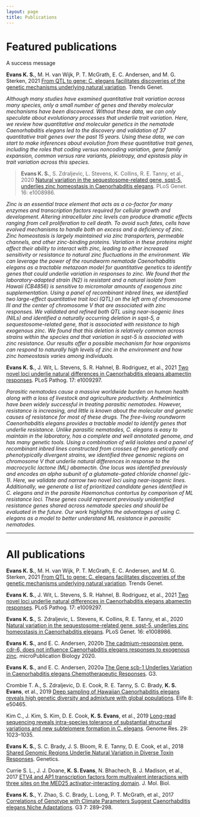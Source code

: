 ```yaml
---
layout: page
title: Publications
---
```


# Featured publications

<p class="callout info">A success message</p>

**Evans K. S.**, M. H. van Wijk, P. T. McGrath, E. C. Andersen, and M. G. Sterken, 2021 [From QTL to gene: C. elegans facilitates discoveries of the genetic mechanisms underlying natural variation](https://doi.org/10.1016/j.tig.2021.06.005). Trends Genet.

*Although many studies have examined quantitative trait variation across many species, only a small number of genes and thereby molecular mechanisms have been discovered. Without these data, we can only speculate about evolutionary processes that underlie trait variation. Here, we review how quantitative and molecular genetics in the nematode Caenorhabditis elegans led to the discovery and validation of 37 quantitative trait genes over the past 15 years. Using these data, we can start to make inferences about evolution from these quantitative trait genes, including the roles that coding versus noncoding variation, gene family expansion, common versus rare variants, pleiotropy, and epistasis play in trait variation across this species.*


> **Evans K. S.**, S. Zdraljevic, L. Stevens, K. Collins, R. E. Tanny, et al., 2020 [Natural variation in the sequestosome-related gene, sqst-5, underlies zinc homeostasis in Caenorhabditis elegans](https://doi.org/10.1371/journal.pgen.1008986). PLoS Genet. 16: e1008986. 

*Zinc is an essential trace element that acts as a co-factor for many enzymes and transcription factors required for cellular growth and development. Altering intracellular zinc levels can produce dramatic effects ranging from cell proliferation to cell death. To avoid such fates, cells have evolved mechanisms to handle both an excess and a deficiency of zinc. Zinc homeostasis is largely maintained via zinc transporters, permeable channels, and other zinc-binding proteins. Variation in these proteins might affect their ability to interact with zinc, leading to either increased sensitivity or resistance to natural zinc fluctuations in the environment. We can leverage the power of the roundworm nematode Caenorhabditis elegans as a tractable metazoan model for quantitative genetics to identify genes that could underlie variation in responses to zinc. We found that the laboratory-adapted strain (N2) is resistant and a natural isolate from Hawaii (CB4856) is sensitive to micromolar amounts of exogenous zinc supplementation. Using a panel of recombinant inbred lines, we identified two large-effect quantitative trait loci (QTL) on the left arm of chromosome III and the center of chromosome V that are associated with zinc responses. We validated and refined both QTL using near-isogenic lines (NILs) and identified a naturally occurring deletion in sqst-5, a sequestosome-related gene, that is associated with resistance to high exogenous zinc. We found that this deletion is relatively common across strains within the species and that variation in sqst-5 is associated with zinc resistance. Our results offer a possible mechanism for how organisms can respond to naturally high levels of zinc in the environment and how zinc homeostasis varies among individuals.*

**Evans K. S.**, J. Wit, L. Stevens, S. R. Hahnel, B. Rodriguez, et al., 2021 [Two novel loci underlie natural differences in Caenorhabditis elegans abamectin responses](https://doi.org/10.1371/journal.ppat.1009297). PLoS Pathog. 17: e1009297. 

*Parasitic nematodes cause a massive worldwide burden on human health along with a loss of livestock and agriculture productivity. Anthelmintics have been widely successful in treating parasitic nematodes. However, resistance is increasing, and little is known about the molecular and genetic causes of resistance for most of these drugs. The free-living roundworm Caenorhabditis elegans provides a tractable model to identify genes that underlie resistance. Unlike parasitic nematodes, C. elegans is easy to maintain in the laboratory, has a complete and well annotated genome, and has many genetic tools. Using a combination of wild isolates and a panel of recombinant inbred lines constructed from crosses of two genetically and phenotypically divergent strains, we identified three genomic regions on chromosome V that underlie natural differences in response to the macrocyclic lactone (ML) abamectin. One locus was identified previously and encodes an alpha subunit of a glutamate-gated chloride channel (glc-1). Here, we validate and narrow two novel loci using near-isogenic lines. Additionally, we generate a list of prioritized candidate genes identified in C. elegans and in the parasite Haemonchus contortus by comparison of ML resistance loci. These genes could represent previously unidentified resistance genes shared across nematode species and should be evaluated in the future. Our work highlights the advantages of using C. elegans as a model to better understand ML resistance in parasitic nematodes.*

---

# All publications

**Evans K. S.**, M. H. van Wijk, P. T. McGrath, E. C. Andersen, and M. G. Sterken, 2021 [From QTL to gene: C. elegans facilitates discoveries of the genetic mechanisms underlying natural variation](https://doi.org/10.1016/j.tig.2021.06.005). Trends Genet. 

**Evans K. S.**, J. Wit, L. Stevens, S. R. Hahnel, B. Rodriguez, et al., 2021 [Two novel loci underlie natural differences in Caenorhabditis elegans abamectin responses](https://doi.org/10.1371/journal.ppat.1009297). PLoS Pathog. 17: e1009297. 

**Evans K. S.**, S. Zdraljevic, L. Stevens, K. Collins, R. E. Tanny, et al., 2020 [Natural variation in the sequestosome-related gene, sqst-5, underlies zinc homeostasis in Caenorhabditis elegans](https://doi.org/10.1371/journal.pgen.1008986). PLoS Genet. 16: e1008986. 

**Evans K. S.**, and E. C. Andersen, 2020b [The cadmium-responsive gene, cdr-6, does not influence Caenorhabditis elegans responses to exogenous zinc](https://www.micropublication.org/journals/biology/micropub.biology.000305/). microPublication Biology 2020.

**Evans K. S.**, and E. C. Andersen, 2020a [The Gene scb-1 Underlies Variation in Caenorhabditis elegans Chemotherapeutic Responses](https://doi.org/10.1534/g3.120.401310). G3. 

Crombie T. A., S. Zdraljevic, D. E. Cook, R. E. Tanny, S. C. Brady, **K. S. Evans**, et al., 2019 [Deep sampling of Hawaiian Caenorhabditis elegans reveals high genetic diversity and admixture with global populations](https://doi.org/10.7554/eLife.50465). Elife 8: e50465. 

Kim C., J. Kim, S. Kim, D. E. Cook, **K. S. Evans**, et al., 2019 [Long-read sequencing reveals intra-species tolerance of substantial structural variations and new subtelomere formation in C. elegans](https://doi.org/10.1101/gr.246082.118). Genome Res. 29: 1023–1035. 

**Evans K. S.**, S. C. Brady, J. S. Bloom, R. E. Tanny, D. E. Cook, et al., 2018 [Shared Genomic Regions Underlie Natural Variation in Diverse Toxin Responses](https://doi.org/10.1534/genetics.118.301311). Genetics. 

Currie S. L., J. J. Doane, **K. S. Evans**, N. Bhachech, B. J. Madison, et al., 2017 [ETV4 and AP1 transcription factors form multivalent interactions with three sites on the MED25 activator-interacting domain](https://doi.org/10.1016/j.jmb.2017.06.024). J. Mol. Biol. 

**Evans K. S.**, Y. Zhao, S. C. Brady, L. Long, P. T. McGrath, et al., 2017 [Correlations of Genotype with Climate Parameters Suggest Caenorhabditis elegans Niche Adaptations](https://doi.org/10.1534/g3.116.035162). G3 7: 289–298. 
